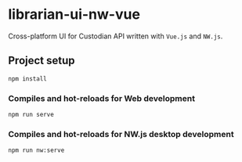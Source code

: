 # librarian-ui-nw-vue

Cross-platform UI for Custodian API written with `Vue.js` and `NW.js`.

## Project setup
```
npm install
```

### Compiles and hot-reloads for Web development
```shell
npm run serve
```
### Compiles and hot-reloads for NW.js desktop development
```shell
npm run nw:serve
```